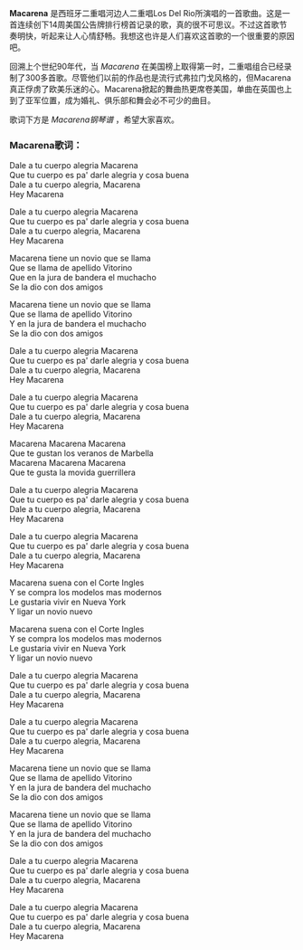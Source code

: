 

**Macarena** 是西班牙二重唱河边人二重唱Los Del
Rio所演唱的一首歌曲。这是一首连续创下14周美国公告牌排行榜首记录的歌，真的很不可思议。不过这首歌节奏明快，听起来让人心情舒畅。我想这也许是人们喜欢这首歌的一个很重要的原因吧。

回溯上个世纪90年代，当 _Macarena_
在美国榜上取得第一时，二重唱组合已经录制了300多首歌。尽管他们以前的作品也是流行式弗拉门戈风格的，但Macarena真正俘虏了欧美乐迷的心。Macarena掀起的舞曲热更席卷美国，单曲在英国也上到了亚军位置，成为婚礼、俱乐部和舞会必不可少的曲目。

歌词下方是 _Macarena钢琴谱_ ，希望大家喜欢。

### Macarena歌词：

Dale a tu cuerpo alegria Macarena  
Que tu cuerpo es pa' darle alegria y cosa buena  
Dale a tu cuerpo alegria, Macarena  
Hey Macarena

Dale a tu cuerpo alegria Macarena  
Que tu cuerpo es pa' darle alegria y cosa buena  
Dale a tu cuerpo alegria, Macarena  
Hey Macarena

Macarena tiene un novio que se llama  
Que se llama de apellido Vitorino  
Que en la jura de bandera el muchacho  
Se la dio con dos amigos

Macarena tiene un novio que se llama  
Que se llama de apellido Vitorino  
Y en la jura de bandera el muchacho  
Se la dio con dos amigos

Dale a tu cuerpo alegria Macarena  
Que tu cuerpo es pa' darle alegria y cosa buena  
Dale a tu cuerpo alegria, Macarena  
Hey Macarena

Dale a tu cuerpo alegria Macarena  
Que tu cuerpo es pa' darle alegria y cosa buena  
Dale a tu cuerpo alegria, Macarena  
Hey Macarena

Macarena Macarena Macarena  
Que te gustan los veranos de Marbella  
Macarena Macarena Macarena  
Que te gusta la movida guerrillera

Dale a tu cuerpo alegria Macarena  
Que tu cuerpo es pa' darle alegria y cosa buena  
Dale a tu cuerpo alegria, Macarena  
Hey Macarena

Dale a tu cuerpo alegria Macarena  
Que tu cuerpo es pa' darle alegria y cosa buena  
Dale a tu cuerpo alegria, Macarena  
Hey Macarena

Macarena suena con el Corte Ingles  
Y se compra los modelos mas modernos  
Le gustaria vivir en Nueva York  
Y ligar un novio nuevo

Macarena suena con el Corte Ingles  
Y se compra los modelos mas modernos  
Le gustaria vivir en Nueva York  
Y ligar un novio nuevo

Dale a tu cuerpo alegria Macarena  
Que tu cuerpo es pa' darle alegria y cosa buena  
Dale a tu cuerpo alegria, Macarena  
Hey Macarena

Dale a tu cuerpo alegria Macarena  
Que tu cuerpo es pa' darle alegria y cosa buena  
Dale a tu cuerpo alegria, Macarena  
Hey Macarena

Macarena tiene un novio que se llama  
Que se llama de apellido Vitorino  
Y en la jura de bandera del muchacho  
Se la dio con dos amigos

Macarena tiene un novio que se llama  
Que se llama de apellido Vitorino  
Y en la jura de bandera del muchacho  
Se la dio con dos amigos

Dale a tu cuerpo alegria Macarena  
Que tu cuerpo es pa' darle alegria y cosa buena  
Dale a tu cuerpo alegria, Macarena  
Hey Macarena

Dale a tu cuerpo alegria Macarena  
Que tu cuerpo es pa' darle alegria y cosa buena  
Dale a tu cuerpo alegria, Macarena  
Hey Macarena

